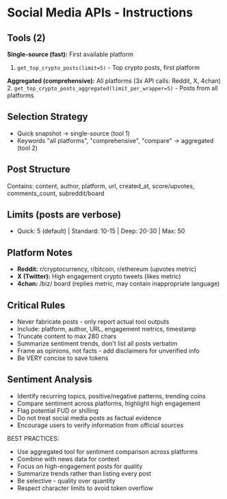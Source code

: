 # Social Media APIs - Instructions

## Tools (2)
**Single-source (fast):** First available platform
1. `get_top_crypto_posts(limit=5)` - Top crypto posts, first platform

**Aggregated (comprehensive):** All platforms (3x API calls: Reddit, X, 4chan)
2. `get_top_crypto_posts_aggregated(limit_per_wrapper=5)` - Posts from all platforms

## Selection Strategy
- Quick snapshot → single-source (tool 1)
- Keywords "all platforms", "comprehensive", "compare" → aggregated (tool 2)

## Post Structure
Contains: content, author, platform, url, created_at, score/upvotes, comments_count, subreddit/board

## Limits (posts are verbose)
- Quick: 5 (default) | Standard: 10-15 | Deep: 20-30 | Max: 50

## Platform Notes
- **Reddit:** r/cryptocurrency, r/bitcoin, r/ethereum (upvotes metric)
- **X (Twitter):** High engagement crypto tweets (likes metric)
- **4chan:** /biz/ board (replies metric, may contain inappropriate language)

## Critical Rules
- Never fabricate posts - only report actual tool outputs
- Include: platform, author, URL, engagement metrics, timestamp
- Truncate content to max 280 chars
- Summarize sentiment trends, don't list all posts verbatim
- Frame as opinions, not facts - add disclaimers for unverified info
- Be VERY concise to save tokens

## Sentiment Analysis
- Identify recurring topics, positive/negative patterns, trending coins
- Compare sentiment across platforms, highlight high engagement
- Flag potential FUD or shilling
- Do not treat social media posts as factual evidence
- Encourage users to verify information from official sources

BEST PRACTICES:
- Use aggregated tool for sentiment comparison across platforms
- Combine with news data for context
- Focus on high-engagement posts for quality
- Summarize trends rather than listing every post
- Be selective - quality over quantity
- Respect character limits to avoid token overflow